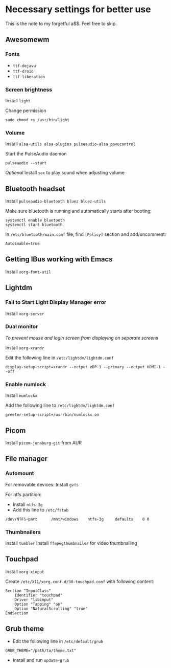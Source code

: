 # Necessary settings for better use
This is the note to my forgetful a$$. Feel free to skip.
## Awesomewm
### Fonts
- `ttf-dejavu `
- `ttf-droid`
- `ttf-liberation `

### Screen brightness
Install `light` 

Change permission
```
sudo chmod +s /usr/bin/light
```
### Volume
Install `alsa-utils alsa-plugins pulseaudio-alsa pavucontrol`

Start the PulseAudio daemon
```
pulseaudio --start
```
*Optional* Install `sox` to play sound when adjusting volume
## Bluetooth headset
Install `pulseaudio-bluetooth bluez bluez-utils`

Make sure bluetooth is running and automatically starts after booting:
```
systemctl enable bluetooth
systemctl start bluetooth
```
In `/etc/bluetooth/main.conf` file, find `[Policy]` section and add/uncomment:
```
AutoEnable=true
```
## Getting IBus working with Emacs
Install `xorg-font-util`

## Lightdm
### Fail to Start Light Display Manager error
Install `xorg-server`
### Dual monitor
*To prevent mouse and login screen from displaying on separate screens*

Install `xorg-xrandr`

Edit the following line in `/etc/lightdm/lightdm.conf`
```
display-setup-script=xrandr --output eDP-1 --primary --output HDMI-1 --off
```
### Enable numlock
Install `numlockx`

Add the following line to `/etc/lightdm/lightdm.conf`
```
greeter-setup-script=/usr/bin/numlockx on
```
## Picom
Install `picom-jonaburg-git` from AUR
## File manager
### Automount 
For removable devices: Install `gvfs`

For ntfs partition:
- Install `ntfs-3g`
- Add this line to `/etc/fstab`
```
/dev/NTFS-part		/mnt/windows	ntfs-3g		defaults	0 0
```
### Thumbnailers
Install `tumbler`
Install `ffmpegthumbnailer` for video thumbnailing
## Touchpad
Install `xorg-xinput`

Create `/etc/X11/xorg.conf.d/30-touchpad.conf` with following content:
```
Section "InputClass"
    Identifier "touchpad"
    Driver "libinput"
    Option "Tapping" "on"
    Option "NaturalScrolling" "true"
EndSection
```
## Grub theme
- Edit the following line in `/etc/default/grub`
```
GRUB_THEME="/path/to/theme.txt"
```
- Install and run `update-grub`

